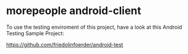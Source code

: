 morepeople android-client
=========================

To use the testing enviroment of this project, have a look at this Android Testing Sample Project:

https://github.com/friedolinfoerder/android-test